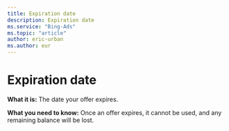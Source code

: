 ```yaml
---
title: Expiration date
description: Expiration date
ms.service: "Bing-Ads"
ms.topic: "article"
author: eric-urban
ms.author: eur
---
```


# Expiration date

**What it is:** The date your offer expires.

**What you need to know:** Once an offer expires, it cannot be used, and any remaining balance will be lost.


